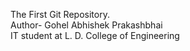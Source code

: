 The First Git Repository.
<br>
Author- Gohel Abhishek Prakashbhai
<br>
IT student at L. D. College of Engineering